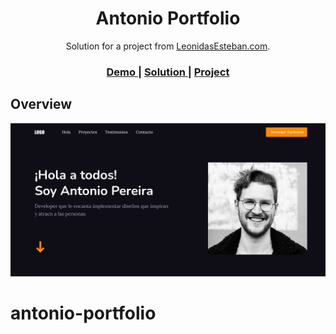 <!-- Please update value in the {}  -->

<h1 align="center">Antonio Portfolio</h1>

<div align="center">
   Solution for a project from  <a href="https://leonidasesteban.com/proyectos" target="_blank">LeonidasEsteban.com</a>.
</div>

<div align="center">
  <h3>
    <a href="alecanl.github.io/antonio-portfolio/">
      Demo
    </a>
    <span> | </span>
    <a href="https://github.com/AlecANL/antonio-portfolio">
      Solution
    </a>
    <span> | </span>
    <a href="https://leonidasesteban.com/proyectos/portafolio-antonio">
      Project
    </a>
  </h3>
</div>

<!-- OVERVIEW -->

## Overview

![screenshot](/assets/images/design.png)

# antonio-portfolio
